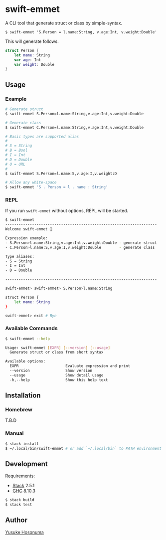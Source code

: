 # swift-emmet

A CLI tool that generate struct or class by simple-syntax.

```text
$ swift-emmet 'S.Person = l.name:String, v.age:Int, v.weight:Double'
```

This will generate follows.

```swift
struct Person {
    let name: String
    var age: Int
    var weight: Double
}
```

## Usage

### Example

```bash
# Generate struct
$ swift-emmet S.Person=l.name:String,v.age:Int,v.weight:Double

# Generate class
$ swift-emmet C.Person=l.name:String,v.age:Int,v.weight:Double

# Basic types are supported alias
#
# S = String
# B = Bool
# I = Int
# D = Double
# U = URL
#
$ swift-emmet S.Person=l.name:S,v.age:I,v.weight:D

# Allow any white-space
$ swift-emmet 'S . Person = l . name : String'
```

### REPL

If you run `swift-emmet` without options, REPL will be started.

```bash
$ swift-emmet
--------------------------------------------------------------------
Welcome swift-emmet 🎉

Expression example:
- S.Person>l.name:String,v.age:Int,v.weight:Double - generate struct
- C.Person>l.name:S,v.age:I,v.weight:Double        - generate class

Type aliases:
- S = String
- I = Int
- D = Double

--------------------------------------------------------------------

swift-emmet> swift-emmet> S.Person>l.name:String

struct Person {
    let name: String
}

swift-emmet> exit # Bye
```

### Available Commands

```bash
$ swift-emmet --help

Usage: swift-emmet [EXPR] [--version] [--usage]
  Generate struct or class from short syntax

Available options:
  EXPR                     Evaluate expression and print
  --version                Show version
  --usage                  Show detail usage
  -h,--help                Show this help text
```

## Installation

### Homebrew

T.B.D

### Manual

```bash
$ stack install
$ ~/.local/bin/swift-emmet # or add `~/.local/bin` to PATH environment
```

## Development

Requirements:

- [Stack](https://docs.haskellstack.org/en/stable/README/) 2.5.1
- [GHC](https://www.haskell.org/ghc/) 8.10.3

```bash
$ stack build
$ stack test
```

## Author

[Yusuke Hosonuma](https://github.com/YusukeHosonuma)

